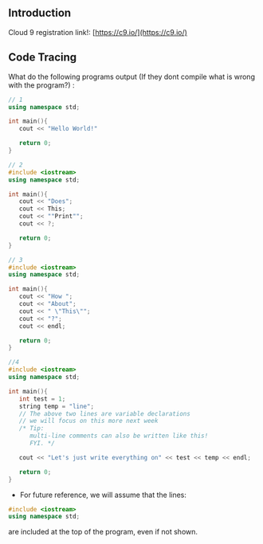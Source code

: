 Introduction
------------

Cloud 9 registration link!: [https://c9.io/](https://c9.io/)

Code Tracing
------------

What do the following programs output 
(If they dont compile what is wrong with the program?) :


```c++
// 1
using namespace std;

int main(){
   cout << "Hello World!"

   return 0;
}

// 2
#include <iostream>
using namespace std;

int main(){
   cout << "Does"; 
   cout << This;
   cout << ""Print"";
   cout << ?;

   return 0;
}

// 3
#include <iostream>
using namespace std;

int main(){
   cout << "How ";
   cout << "About";
   cout << " \"This\"";
   cout << "?";
   cout << endl;

   return 0;
}

//4
#include <iostream>
using namespace std;

int main(){
   int test = 1;
   string temp = "line";
   // The above two lines are variable declarations
   // we will focus on this more next week
   /* Tip:
      multi-line comments can also be written like this!
      FYI. */

   cout << "Let's just write everything on" << test << temp << endl;

   return 0;
}

```

* For future reference, we will assume that the lines:

```c++
#include <iostream>
using namespace std;
```
are included at the top of the program, even if not shown.

